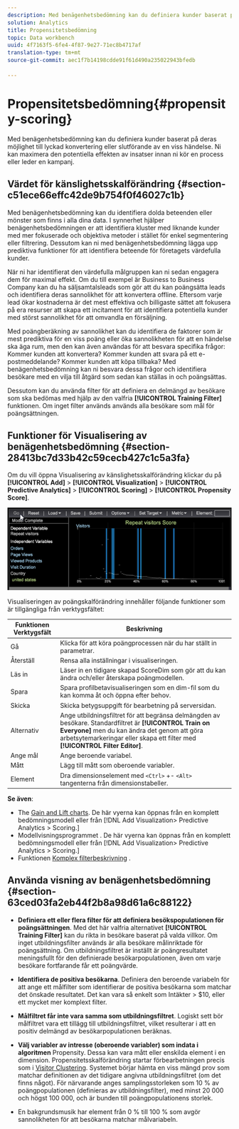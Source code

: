 ```yaml
---
description: Med benägenhetsbedömning kan du definiera kunder baserat på deras möjlighet till lyckad konvertering eller slutförande av en viss händelse. Ni kan maximera den potentiella effekten av insatser innan ni kör en process eller leder en kampanj.
solution: Analytics
title: Propensitetsbedömning
topic: Data workbench
uuid: 4f7163f5-6fe4-4f87-9e27-71ec8b4717af
translation-type: tm+mt
source-git-commit: aec1f7b14198cdde91f61d490a235022943bfedb

---
```



# Propensitetsbedömning{#propensity-scoring}

Med benägenhetsbedömning kan du definiera kunder baserat på deras möjlighet till lyckad konvertering eller slutförande av en viss händelse. Ni kan maximera den potentiella effekten av insatser innan ni kör en process eller leder en kampanj.

## Värdet för känslighetsskalförändring {#section-c51ece66effc42de9b754f0f46027c1b}

Med benägenhetsbedömning kan du identifiera dolda beteenden eller mönster som finns i alla dina data. I synnerhet hjälper benägenhetsbedömningen er att identifiera kluster med liknande kunder med mer fokuserade och objektiva metoder i stället för enkel segmentering eller filtrering. Dessutom kan ni med benägenhetsbedömning lägga upp prediktiva funktioner för att identifiera beteende för företagets värdefulla kunder.

När ni har identifierat den värdefulla målgruppen kan ni sedan engagera dem för maximal effekt. Om du till exempel är Business to Business Company kan du ha säljsamtalsleads som gör att du kan poängsätta leads och identifiera deras sannolikhet för att konvertera offline. Eftersom varje lead ökar kostnaderna är det mest effektiva och billigaste sättet att fokusera på era resurser att skapa ett incitament för att identifiera potentiella kunder med störst sannolikhet för att omvandla en försäljning.

Med poängberäkning av sannolikhet kan du identifiera de faktorer som är mest prediktiva för en viss poäng eller öka sannolikheten för att en händelse ska äga rum, men den kan även användas för att besvara specifika frågor: Kommer kunden att konvertera? Kommer kunden att svara på ett e-postmeddelande? Kommer kunden att köpa tillbaka? Med benägenhetsbedömning kan ni besvara dessa frågor och identifiera besökare med en vilja till åtgärd som sedan kan ställas in och poängsättas.

Dessutom kan du använda filter för att definiera en delmängd av besökare som ska bedömas med hjälp av den valfria **[!UICONTROL Training Filter]** funktionen. Om inget filter används används alla besökare som mål för poängsättningen.

## Funktioner för Visualisering av benägenhetsbedömning {#section-28413bc7d33b42c59cecb427c1c5a3fa}

Om du vill öppna Visualisering av känslighetsskalförändring klickar du på **[!UICONTROL Add]** > **[!UICONTROL Visualization]** > **[!UICONTROL Predictive Analytics]** > **[!UICONTROL Scoring]** > **[!UICONTROL Propensity Score]**.

![](assets/propensity_visualization_GO.png)

Visualiseringen av poängskalförändring innehåller följande funktioner som är tillgängliga från verktygsfältet:

| Funktionen Verktygsfält | Beskrivning |
|---|---|
| Gå | Klicka för att köra poängprocessen när du har ställt in parametrar. |
| Återställ | Rensa alla inställningar i visualiseringen. |
| Läs in | Läser in en tidigare skapad ScoreDim som gör att du kan ändra och/eller återskapa poängmodellen. |
| Spara | Spara profilbetavisualiseringen som en dim-fil som du kan komma åt och öppna efter behov. |
| Skicka | Skicka betygsuppgift för bearbetning på serversidan. |
| Alternativ | Ange utbildningsfiltret för att begränsa delmängden av besökare. Standardfiltret är **[!UICONTROL Train on Everyone]** men du kan ändra det genom att göra arbetsytemarkeringar eller skapa ett filter med **[!UICONTROL Filter Editor]**. |
| Ange mål | Ange beroende variabel. |
| Mått | Lägg till mått som oberoende variabler. |
| Element | Dra dimensionselement med `<Ctrl>` +- `<Alt>` tangenterna från dimensionstabeller. |

**Se även**:

* The [Gain and Lift charts](../../../../home/c-get-started/c-analysis-vis/c-visitor-propensity/c-propensity-gain-lift-chart.md#concept-0d049f6baf534f7fb97f271843ba6c4a). De här vyerna kan öppnas från en komplett bedömningsmodell eller från [!DNL Add Visualization> Predictive Analytics > Scoring.]
* Modellvisningsprogrammet [](../../../../home/c-get-started/c-analysis-vis/c-visitor-propensity/c-propensity-model-viewer.md#concept-d4fdf4b335c04b0ea07e70ab9a7ce9dd). De här vyerna kan öppnas från en komplett bedömningsmodell eller från [!DNL Add Visualization> Predictive Analytics > Scoring.]
* Funktionen [Komplex filterbeskrivning](../../../../home/c-get-started/c-analysis-vis/c-visitor-propensity/c-propensity-complex-filter.md#concept-f9c55e54837f4b5995a00bc950ce5dff) .

## Använda visning av benägenhetsbedömning {#section-63ced03fa2eb44f2b8a98d61a6c88122}

* **Definiera ett eller flera filter för att definiera besökspopulationen för poängsättningen**. Med det här valfria alternativet **[!UICONTROL Training Filter]** kan du rikta in besökare baserat på valda villkor. Om inget utbildningsfilter används är alla besökare målinriktade för poängsättning. Om utbildningsfiltret är inställt är poängresultatet meningsfullt för den definierade besökarpopulationen, även om varje besökare fortfarande får ett poängvärde.
* **Identifiera de positiva besökarna**. Definiera den beroende variabeln för att ange ett målfilter som identifierar de positiva besökarna som matchar det önskade resultatet. Det kan vara så enkelt som Intäkter > $10, eller ett mycket mer komplext filter.
* **Målfiltret får inte vara samma som utbildningsfiltret**. Logiskt sett bör målfiltret vara ett tillägg till utbildningsfiltret, vilket resulterar i att en positiv delmängd av besökarpopulationen beräknas.
* **Välj variabler av intresse (oberoende variabler) som indata i algoritmen** Propensity. Dessa kan vara mått eller enskilda element i en dimension. Propensitetsskalförändring startar förbearbetningen precis som i [Visitor Clustering](../../../../home/c-get-started/c-analysis-vis/c-visitor-cluster/c-visitor-cluster.md#concept-1c2406ef7b284a56a02daa38eaa2e73d). Systemet börjar hämta en viss mängd prov som matchar definitionen av det tidigare angivna utbildningsfiltret (om det finns något). För närvarande anges samplingsstorleken som 10 % av poängpopulationen (definieras av utbildningsfilter), med minst 20 000 och högst 100 000, och är bunden till poängpopulationens storlek.

* En bakgrundsmusik har element från 0 % till 100 % som avgör sannolikheten för att besökarna matchar målvariabeln.

